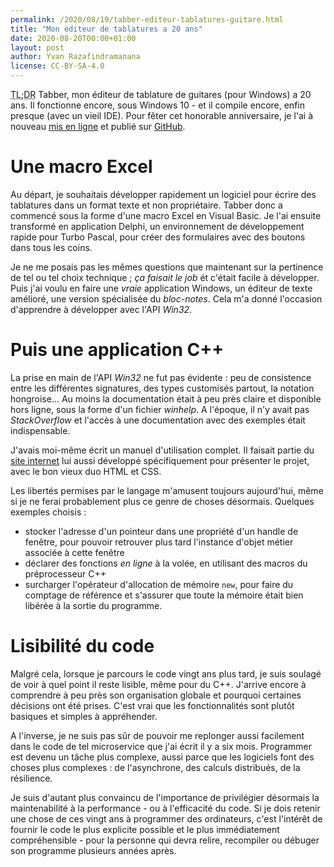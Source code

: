 ```yaml
---
permalink: /2020/08/19/tabber-editeur-tablatures-guitare.html
title: "Mon éditeur de tablatures a 20 ans"
date: 2020-08-20T00:00+01:00
layout: post
author: Yvan Razafindramanana
license: CC-BY-SA-4.0
---
```


<acronym title="En résumé... (Too long; Didn't Read)">TL;DR</acronym>
Tabber, mon éditeur de tablature de guitares (pour Windows) a 20 ans. Il fonctionne encore, sous Windows 10 - et il compile encore, enfin presque (avec un vieil IDE). Pour fêter cet honorable anniversaire, je l'ai à nouveau [mis en ligne](http://yvzn.github.io/tabber) et publié sur [GitHub](https://github.com/yvzn/tabber).

<!--more-->

# Une macro Excel

Au départ, je souhaitais développer rapidement un logiciel pour écrire des tablatures dans un format texte et non propriétaire. Tabber donc a commencé sous la forme d'une macro Excel en Visual Basic. Je l'ai ensuite transformé en application Delphi, un environnement de développement rapide pour Turbo Pascal, pour créer des formulaires avec des boutons dans tous les coins.

Je ne me posais pas les mêmes questions que maintenant sur la pertinence de tel ou tel choix technique&nbsp;; _ça faisait le job_ ét c'était facile à développer. Puis j'ai voulu en faire une _vraie_ application Windows, un éditeur de texte amélioré, une version spécialisée du _bloc-notes_. Cela m'a donné l'occasion d'apprendre à développer avec l'API _Win32_.

# Puis une application C++

La prise en main de l'API _Win32_ ne fut pas évidente&nbsp;: peu de consistence entre les différentes signatures, des types customisés partout, la notation hongroise... Au moins la documentation était à peu près claire et disponible hors ligne, sous la forme d'un fichier _winhelp_. A l'époque, il n'y avait pas _StackOverflow_ et l'accès à une documentation avec des exemples était indispensable.

J'avais moi-même écrit un manuel d'utilisation complet. Il faisait partie du [site internet](http://yvzn.github.io/tabber) lui aussi développé spécifiquement pour présenter le projet, avec le bon vieux duo HTML et CSS.

Les libertés permises par le langage m'amusent toujours aujourd'hui, même si je ne ferai probablement plus ce genre de choses désormais. Quelques exemples choisis&nbsp;:
- stocker l'adresse d'un pointeur dans une propriété d'un handle de fenêtre, pour pouvoir retrouver plus tard l'instance d'objet métier associée à cette fenêtre
- déclarer des fonctions _en ligne_ à la volée, en utilisant des macros du préprocesseur C++
- surcharger l'opérateur d'allocation de mémoire `new`, pour faire du comptage de référence et s'assurer que toute la mémoire était bien libérée à la sortie du programme.

# Lisibilité du code

Malgré cela, lorsque je parcours le code vingt ans plus tard, je suis soulagé de voir à quel point il reste lisible, même pour du C++. J'arrive encore à comprendre à peu près son organisation globale et pourquoi certaines décisions ont été prises. C'est vrai que les fonctionnalités sont plutôt basiques et simples à appréhender.

A l'inverse, je ne suis pas sûr de pouvoir me replonger aussi facilement dans le code de tel microservice que j'ai écrit il y a six mois. Programmer est devenu un tâche plus complexe, aussi parce que les logiciels font des choses plus complexes&nbsp;: de l'asynchrone, des calculs distribués, de la résilience.

Je suis d'autant plus convaincu de l'importance de privilégier désormais la maintenabilité à la performance - ou à l'efficacité du code. Si je dois retenir une chose de ces vingt ans à programmer des ordinateurs, c'est l'intérêt de fournir le code le plus explicite possible et le plus immédiatement compréhensible - pour la personne qui devra relire, recompiler ou débuger son programme plusieurs années après.
